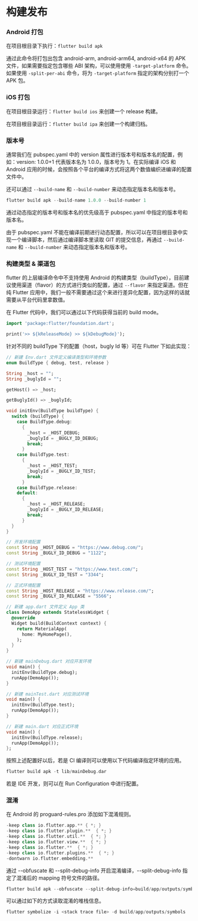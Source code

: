 # 构建发布

### Android 打包

在项目根目录下执行：`flutter build apk`

通过此命令将打包出包含 android-arm, android-arm64, android-x64 的 APK 文件，如果需要指定包含哪些 ABI 架构，可以使用使用 `-target-platform` 命令。如果使用 `-split-per-abi` 命令，将为 `-target-platform` 指定的架构分别打一个 APK 包。

### iOS 打包

在项目根目录运行：`flutter build ios` 来创建一个 release 构建。

在项目根目录运行：`flutter build ipa` 来创建一个构建归档。

### 版本号

通常我们在 pubspec.yaml 中的 version 属性进行版本号和版本名的配置，例如：version: 1.0.0+1 代表版本名为 1.0.0，版本号为 1。在实际编译 iOS 和 Android 应用的时候，会按照各个平台的编译方式将这两个数值编织进编译的配置文件中。

还可以通过 `--build-name` 和 `--build-number` 来动态指定版本名和版本号。

```dart
flutter build apk --build-name 1.0.0 --build-number 1
```

通过动态指定的版本号和版本名的优先级高于 pubspec.yaml 中指定的版本号和版本名。

由于 pubspec.yaml 不能在编译前期进行动态配置，所以可以在项目根目录中实现一个编译脚本，然后通过编译脚本里读取 GIT 的提交信息，再通过 `--build-name` 和 `--build-number` 来动态指定版本名和版本号。

### 构建类型 & 渠道包

flutter 的上层编译命令中不支持使用 Android 的构建类型（buildType），目前建议使用渠道（flavor）的方式进行类似的配置，通过 `--flavor` 来指定渠道。但在纯 Flutter 应用中，我们一般不需要通过这个来进行差异化配置，因为这样的话就需要从平台代码里拿数值。

在 Flutter 代码中，我们可以通过以下代码获得当前的 build mode。

```dart
import 'package:flutter/foundation.dart';

print('>> ${kReleaseMode} >> ${kDebugMode}');
```

针对不同的 buildType 下的配置（host，bugly Id 等）可在 Flutter 下如此实现：

```dart
// 新建 Env.dart 文件定义编译类型和环境参数
enum BuildType { debug, test, release }

String _host = "";
String _buglyId = "";

getHost() => _host;

getBuglyId() => _buglyId;

void initEnv(BuildType buildType) {
  switch (buildType) {
    case BuildType.debug:
      {
        _host = _HOST_DEBUG;
        _buglyId = _BUGLY_ID_DEBUG;
        break;
      }
    case BuildType.test:
      {
        _host = _HOST_TEST;
        _buglyId = _BUGLY_ID_TEST;
        break;
      }
    case BuildType.release:
    default:
      {
        _host = _HOST_RELEASE;
        _buglyId = _BUGLY_ID_RELEASE;
        break;
      }
  }
}

// 开发环境配置
const String _HOST_DEBUG = "https://www.debug.com/";
const String _BUGLY_ID_DEBUG = "1122";

// 测试环境配置
const String _HOST_TEST = "https://www.test.com/";
const String _BUGLY_ID_TEST = "3344";

// 正式环境配置
const String _HOST_RELEASE = "https://www.release.com/";
const String _BUGLY_ID_RELEASE = "5566";

// 新建 app.dart 文件定义 App 类
class DemoApp extends StatelessWidget {
  @override
  Widget build(BuildContext context) {
    return MaterialApp(
      home: MyHomePage(),
    );
  }
}

// 新建 mainDebug.dart 对应开发环境
void main() {
  initEnv(BuildType.debug);
  runApp(DemoApp());
}

// 新建 mainTest.dart 对应测试环境
void main() {
  initEnv(BuildType.test);
  runApp(DemoApp());
}

// 新建 main.dart 对应正式环境
void main() {
  initEnv(BuildType.release);
  runApp(DemoApp());
};
```

按照上述配置好以后，若是 CI 编译则可以使用以下代码编译指定环境的应用。

```dart
flutter build apk -t lib/mainDebug.dar
```

若是 IDE 开发，则可以在 Run Configuration 中进行配置。

### 混淆

在 Android 的 proguard-rules.pro 添加如下混淆规则。

```groovy
-keep class io.flutter.app.** { *; }
-keep class io.flutter.plugin.**  { *; }
-keep class io.flutter.util.**  { *; }
-keep class io.flutter.view.**  { *; }
-keep class io.flutter.**  { *; }
-keep class io.flutter.plugins.**  { *; }
-dontwarn io.flutter.embedding.**
```

通过 --obfuscate 和 --split-debug-info 开启混淆编译，--split-debug-info 指定了混淆后的 mapping 符号文件的路径。

```dart
flutter build apk --obfuscate --split-debug-info=build/app/outputs/symbols
```

可以通过如下的方式读取混淆的堆栈信息。

```dart
flutter symbolize -i <stack trace file> -d build/app/outputs/symbols
```